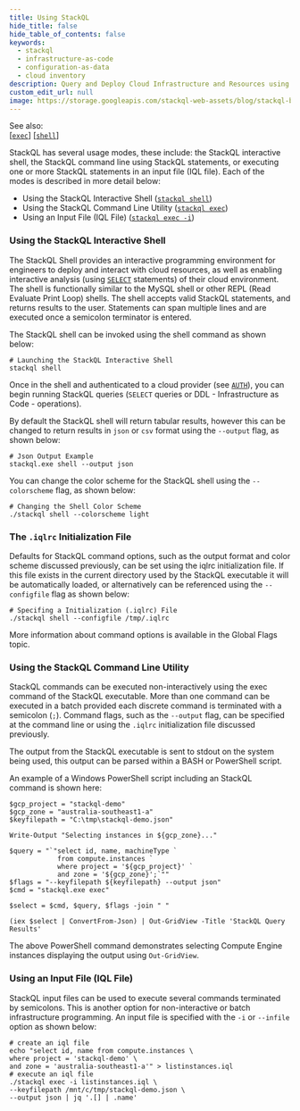 ```yaml
---
title: Using StackQL
hide_title: false
hide_table_of_contents: false
keywords:
  - stackql
  - infrastructure-as-code
  - configuration-as-data
  - cloud inventory
description: Query and Deploy Cloud Infrastructure and Resources using SQL
custom_edit_url: null
image: https://storage.googleapis.com/stackql-web-assets/blog/stackql-blog-post-featured-image.png
---
```

See also:  
[[` exec `]](/docs/command-line-usage/exec) [[` shell `]](/docs/command-line-usage/shell)

StackQL has several usage modes, these include: the StackQL interactive shell, the StackQL command line using StackQL statements, or executing one or more StackQL statements in an input file (IQL file).  Each of the modes is described in more detail below:

- Using the StackQL Interactive Shell ([`stackql shell`](/docs/command-line-usage/shell))
- Using the StackQL Command Line Utility ([`stackql exec`](/docs/command-line-usage/exec))
- Using an Input File (IQL File) ([`stackql exec -i`](/docs/command-line-usage/exec))

### Using the StackQL Interactive Shell
The StackQL Shell provides an interactive programming environment for engineers to deploy and interact with cloud resources, as well as enabling interactive analysis (using [`SELECT`](/docs/language-spec/select) statements) of their cloud environment.  The shell is functionally similar to the MySQL shell or other REPL (Read Evaluate Print Loop) shells.  The shell accepts valid StackQL statements, and returns results to the user.  Statements can span multiple lines and are executed once a semicolon terminator is entered.

The StackQL shell can be invoked using the shell command as shown below:

```shell
# Launching the StackQL Interactive Shell
stackql shell
```
Once in the shell and authenticated to a cloud provider (see [`AUTH`](/docs/language-spec/auth)), you can begin running StackQL queries (`SELECT` queries or DDL - Infrastructure as Code - operations).

By default the StackQL shell will return tabular results, however this can be changed to return results in `json` or `csv` format using the `--output` flag, as shown below:

```shell
# Json Output Example
stackql.exe shell --output json
```
You can change the color scheme for the StackQL shell using the `--colorscheme` flag, as shown below:

```shell
# Changing the Shell Color Scheme
./stackql shell --colorscheme light
```
### The `.iqlrc` Initialization File

Defaults for StackQL command options, such as the output format and color scheme discussed previously, can be set using the iqlrc initialization file.  If this file exists in the current directory used by the StackQL executable it will be automatically loaded, or alternatively can be referenced using the `--configfile` flag as shown below:

```shell
# Specifing a Initialization (.iqlrc) File
./stackql shell --configfile /tmp/.iqlrc
```
More information about command options is available in the Global Flags topic.

### Using the StackQL Command Line Utility
StackQL commands can be executed non-interactively using the exec command of the StackQL executable.  More than one command can be executed in a batch provided each discrete command is terminated with a semicolon (`;`).  Command flags, such as the `--output` flag, can be specified at the command line or using the `.iqlrc` initialization file discussed previously.  

The output from the StackQL executable is sent to stdout on the system being used, this output can be parsed within a BASH or PowerShell script.  

An example of a Windows PowerShell script including an StackQL command is shown here:  

```shell
$gcp_project = "stackql-demo"
$gcp_zone = "australia-southeast1-a"
$keyfilepath = "C:\tmp\stackql-demo.json"

Write-Output "Selecting instances in ${gcp_zone}..."

$query = "`"select id, name, machineType `
			from compute.instances `
			where project = '${gcp_project}' `
			and zone = '${gcp_zone}';`""
$flags = "--keyfilepath ${keyfilepath} --output json"
$cmd = "stackql.exe exec"

$select = $cmd, $query, $flags -join " "

(iex $select | ConvertFrom-Json) | Out-GridView -Title 'StackQL Query Results'
```
The above PowerShell command demonstrates selecting Compute Engine instances displaying the output using `Out-GridView`.  

### Using an Input File (IQL File)
StackQL input files can be used to execute several commands terminated by semicolons.  This is another option for non-interactive or batch infrastructure programming.  An input file is specified with the  `-i` or `--infile` option as shown below:

```shell
# create an iql file
echo "select id, name from compute.instances \
where project = 'stackql-demo' \
and zone = 'australia-southeast1-a'" > listinstances.iql
# execute an iql file
./stackql exec -i listinstances.iql \
--keyfilepath /mnt/c/tmp/stackql-demo.json \
--output json | jq '.[] | .name'
```